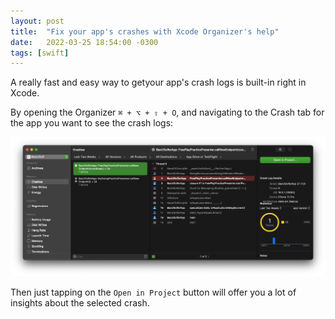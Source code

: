 ```yaml
---
layout: post
title:  "Fix your app's crashes with Xcode Organizer's help"
date:   2022-03-25 18:54:00 -0300
tags: [swift]
---
```


A really fast and easy way to getyour app's crash logs is built-in right in Xcode.

By opening the Organizer `⌘ + ⌥ + ⇧ + O`, and navigating to the Crash tab for the app you want to see the crash logs:

![xcode organizer](/resources/xcode-organizer/xcode-organizer-crashes.png)

Then just tapping on the `Open in Project` button will offer you a lot of insights about the selected crash.